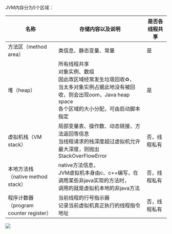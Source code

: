 JVM内存分为5个区域：

| 名称                                   | 存储内容以及说明                                             | 是否各线程共享 |
| -------------------------------------- | ------------------------------------------------------------ | -------------- |
| 方法区（method area）                  | 类信息、静态变量、常量                                       | 是             |
| 堆（heap）                             | 所有线程共享<br />对象实例、数组<br />因此改区域经常发生垃圾回收♻️，<br />当太多对象实例占据此地没有被回收，则会出现oom，Java heap space<br />各个区域的大小分配，可由启动脚本指定 | 是             |
| 虚拟机栈（VM stack）                   | 局部变量表、操作数、动态链接、方法返回等信息<br />当线程请求的栈深度超过虚拟机允许最大深度，则抛出 StackOverFlowError | 否，线程私有   |
| 本地方法栈（native method stack）      | native方法信息，<br />JVM虚拟机本身由c、c++编写，在调用某些非java实现的方法时，<br />调用的就是虚拟机本地的非java方法 | 否，线程私有   |
| 程序计数器（program counter register） | 当前线程的行号指示器<br />记录当前虚拟机真正执行的线程指令地址 | 否，线程私有   |

<img src='./jvm.png'/>